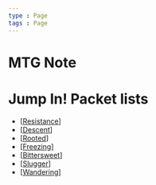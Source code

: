 ```yaml
---
type : Page
tags : Page
---
```


# MTG Note

# Jump In! Packet lists

* [[Resistance]]
* [[Descent]]
* [[Rooted]]
* [[Freezing]]
* [[Bittersweet]]
* [[Slugger]]
* [[Wandering]]

[//begin]: # "Autogenerated link references for markdown compatibility"
[Resistance]: docs/Decks/JumpIns/Resistance.md "Resistance / レジスタンス (赤)"
[Descent]: docs/Decks/JumpIns/Descent.md "Descent / 落魄 (黒)(緑)"
[Rooted]: docs/Decks/JumpIns/Rooted.md "Rooted / 根ざす (緑)"
[Freezing]: docs/Decks/JumpIns/Freezing.md "Freezing / 凍える (白)(青)"
[Bittersweet]: docs/Decks/JumpIns/Bittersweet.md "Bittersweet / ほろ苦い (黒)"
[Slugger]: docs/Decks/JumpIns/Slugger.md "Slugger / 強打者 (赤)(緑)"
[Wandering]: docs/Decks/JumpIns/Wandering.md "Wandering / さまよう(Wandering) (白)(青)(黒)(赤)(緑)"
[//end]: # "Autogenerated link references"

